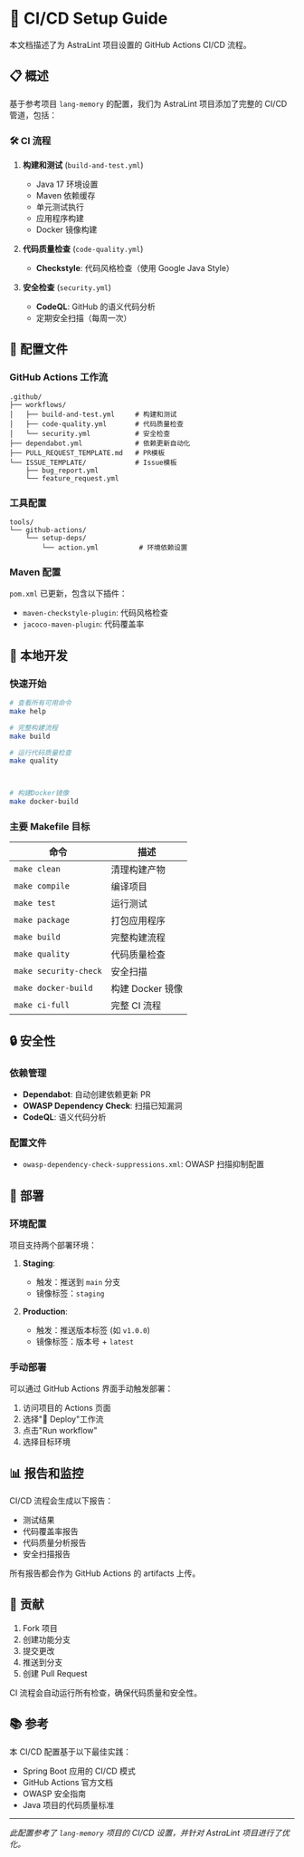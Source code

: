 # 🚀 CI/CD Setup Guide

本文档描述了为 AstraLint 项目设置的 GitHub Actions CI/CD 流程。

## 📋 概述

基于参考项目 `lang-memory` 的配置，我们为 AstraLint 项目添加了完整的 CI/CD 管道，包括：

### 🛠️ CI 流程

1. **构建和测试** (`build-and-test.yml`)

   - Java 17 环境设置
   - Maven 依赖缓存
   - 单元测试执行
   - 应用程序构建
   - Docker 镜像构建

2. **代码质量检查** (`code-quality.yml`)

   - **Checkstyle**: 代码风格检查（使用 Google Java Style）

3. **安全检查** (`security.yml`)
   - **CodeQL**: GitHub 的语义代码分析
   - 定期安全扫描（每周一次）

## 🔧 配置文件

### GitHub Actions 工作流

```
.github/
├── workflows/
│   ├── build-and-test.yml     # 构建和测试
│   ├── code-quality.yml       # 代码质量检查
│   └── security.yml           # 安全检查
├── dependabot.yml             # 依赖更新自动化
├── PULL_REQUEST_TEMPLATE.md   # PR模板
└── ISSUE_TEMPLATE/            # Issue模板
    ├── bug_report.yml
    └── feature_request.yml
```

### 工具配置

```
tools/
└── github-actions/
    └── setup-deps/
        └── action.yml          # 环境依赖设置
```

### Maven 配置

`pom.xml` 已更新，包含以下插件：

- `maven-checkstyle-plugin`: 代码风格检查
- `jacoco-maven-plugin`: 代码覆盖率

## 📝 本地开发

### 快速开始

```bash
# 查看所有可用命令
make help

# 完整构建流程
make build

# 运行代码质量检查
make quality



# 构建Docker镜像
make docker-build
```

### 主要 Makefile 目标

| 命令                  | 描述             |
| --------------------- | ---------------- |
| `make clean`          | 清理构建产物     |
| `make compile`        | 编译项目         |
| `make test`           | 运行测试         |
| `make package`        | 打包应用程序     |
| `make build`          | 完整构建流程     |
| `make quality`        | 代码质量检查     |
| `make security-check` | 安全扫描         |
| `make docker-build`   | 构建 Docker 镜像 |
| `make ci-full`        | 完整 CI 流程     |

## 🔒 安全性

### 依赖管理

- **Dependabot**: 自动创建依赖更新 PR
- **OWASP Dependency Check**: 扫描已知漏洞
- **CodeQL**: 语义代码分析

### 配置文件

- `owasp-dependency-check-suppressions.xml`: OWASP 扫描抑制配置

## 🚀 部署

### 环境配置

项目支持两个部署环境：

1. **Staging**:

   - 触发：推送到 `main` 分支
   - 镜像标签：`staging`

2. **Production**:
   - 触发：推送版本标签 (如 `v1.0.0`)
   - 镜像标签：版本号 + `latest`

### 手动部署

可以通过 GitHub Actions 界面手动触发部署：

1. 访问项目的 Actions 页面
2. 选择"🚀 Deploy"工作流
3. 点击"Run workflow"
4. 选择目标环境

## 📊 报告和监控

CI/CD 流程会生成以下报告：

- 测试结果
- 代码覆盖率报告
- 代码质量分析报告
- 安全扫描报告

所有报告都会作为 GitHub Actions 的 artifacts 上传。

## 🤝 贡献

1. Fork 项目
2. 创建功能分支
3. 提交更改
4. 推送到分支
5. 创建 Pull Request

CI 流程会自动运行所有检查，确保代码质量和安全性。

## 📚 参考

本 CI/CD 配置基于以下最佳实践：

- Spring Boot 应用的 CI/CD 模式
- GitHub Actions 官方文档
- OWASP 安全指南
- Java 项目的代码质量标准

---

_此配置参考了 `lang-memory` 项目的 CI/CD 设置，并针对 AstraLint 项目进行了优化。_
